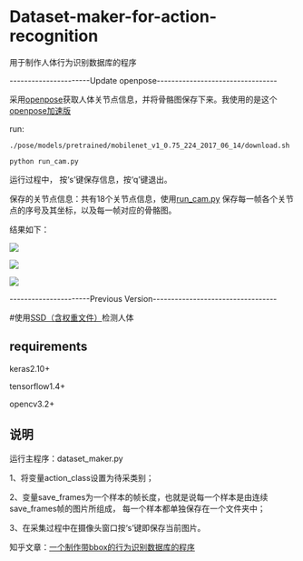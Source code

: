 # Dataset-maker-for-action-recognition

用于制作人体行为识别数据库的程序

----------------------Update openpose---------------------------------

采用[openpose](https://github.com/CMU-Perceptual-Computing-Lab/openpose)获取人体关节点信息，并将骨骼图保存下来。我使用的是这个[openpose加速版](https://github.com/ildoonet/tf-pose-estimation)

run:

    ./pose/models/pretrained/mobilenet_v1_0.75_224_2017_06_14/download.sh
    
    python run_cam.py

运行过程中， 按‘s’键保存信息，按‘q’键退出。

保存的关节点信息：共有18个关节点信息，使用[run_cam.py](https://github.com/TianzhongSong/Dataset-maker-for-action-recognition/blob/master/run_cam.py) 保存每一帧各个关节点的序号及其坐标，以及每一帧对应的骨骼图。

结果如下：

![](https://github.com/TianzhongSong/Dataset-maker-for-action-recognition/blob/master/imgs/joints.png)

![](https://github.com/TianzhongSong/Dataset-maker-for-action-recognition/blob/master/imgs/1000.jpg)

![](https://github.com/TianzhongSong/Dataset-maker-for-action-recognition/blob/master/imgs/imgs.png)

----------------------Previous Version----------------------------------

#使用[SSD（含权重文件）](https://github.com/rykov8/ssd_keras)检测人体

## requirements
keras2.10+

tensorflow1.4+

opencv3.2+

## 说明
运行主程序：dataset_maker.py

1、将变量action_class设置为待采类别；

2、变量save_frames为一个样本的帧长度，也就是说每一个样本是由连续save_frames帧的图片所组成，
每一个样本都单独保存在一个文件夹中；

3、在采集过程中在摄像头窗口按‘s’键即保存当前图片。

知乎文章：[一个制作带bbox的行为识别数据库的程序](https://zhuanlan.zhihu.com/p/33365628)
